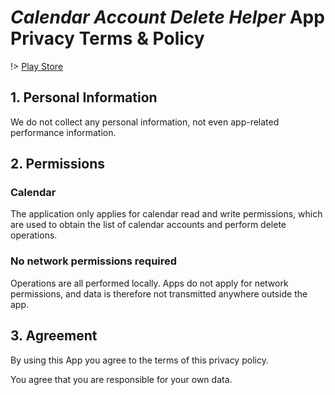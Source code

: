 # *Calendar Account Delete Helper* App Privacy Terms & Policy

!> [Play Store](https://play.google.com/store/apps/details?id=fun.lifeupapp.calmanager)

## 1. Personal Information

We do not collect any personal information, not even app-related performance information.

## 2. Permissions

### Calendar

The application only applies for calendar read and write permissions, which are used to obtain the
list of calendar accounts and perform delete operations.

### No network permissions required

Operations are all performed locally. Apps do not apply for network permissions, and data is
therefore not transmitted anywhere outside the app.

## 3. Agreement

By using this App you agree to the terms of this privacy policy.

You agree that you are responsible for your own data.